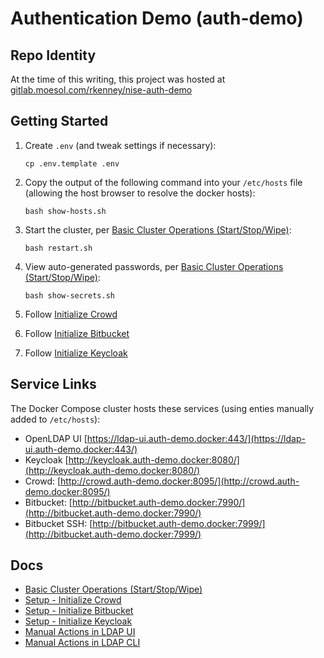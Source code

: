# Authentication Demo (auth-demo)

## Repo Identity

At the time of this writing, this project was hosted at
[gitlab.moesol.com/rkenney/nise-auth-demo](https://gitlab.moesol.com/rkenney/nise-auth-demo)

## Getting Started

1. Create `.env` (and tweak settings if necessary):

   ```
   cp .env.template .env
   ```

2. Copy the output of the following command into your `/etc/hosts` file
   (allowing the host browser to resolve the docker hosts):

   ```
   bash show-hosts.sh
   ```

3. Start the cluster, per [Basic Cluster Operations (Start/Stop/Wipe)](docs/Basic-Cluster-Operations-Start-Stop-Wipe.md):

   ```
   bash restart.sh
   ```

4. View auto-generated passwords, per [Basic Cluster Operations (Start/Stop/Wipe)](docs/Basic-Cluster-Operations-Start-Stop-Wipe.md):

   ```
   bash show-secrets.sh
   ```

5. Follow [Initialize Crowd](docs/Setup_Initialize-Crowd.md)

6. Follow [Initialize Bitbucket](docs/Setup_Initialize-Bitbucket.md)

6. Follow [Initialize Keycloak](docs/Setup_Initialize-Keycloak.md)

## Service Links

The Docker Compose cluster hosts these services (using enties manually added to `/etc/hosts`):

* OpenLDAP UI [https://ldap-ui.auth-demo.docker:443/](https://ldap-ui.auth-demo.docker:443/)
* Keycloak [http://keycloak.auth-demo.docker:8080/](http://keycloak.auth-demo.docker:8080/)
* Crowd: [http://crowd.auth-demo.docker:8095/](http://crowd.auth-demo.docker:8095/)
* Bitbucket: [http://bitbucket.auth-demo.docker:7990/](http://bitbucket.auth-demo.docker:7990/)
* Bitbucket SSH: [http://bitbucket.auth-demo.docker:7999/](http://bitbucket.auth-demo.docker:7999/)

## Docs

* [Basic Cluster Operations (Start/Stop/Wipe)](docs/Basic-Cluster-Operations-Start-Stop-Wipe.md)
* [Setup - Initialize Crowd](docs/Setup_Initialize-Crowd.md)
* [Setup - Initialize Bitbucket](docs/Setup_Initialize-Bitbucket.md)
* [Setup - Initialize Keycloak](docs/Setup_Initialize-Keycloak.md)
* [Manual Actions in LDAP UI](docs/Manual-Actions-in-LDAP-UI.md)
* [Manual Actions in LDAP CLI](docs/Manual-Actions-in-LDAP-CLI.md)
